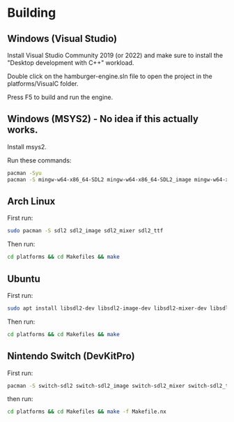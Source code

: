 # Building

## Windows (Visual Studio)

Install Visual Studio Community 2019 (or 2022) and make sure to install the "Desktop development with C++" workload.

Double click on the hamburger-engine.sln file to open the project in the platforms/VisualC folder.

Press F5 to build and run the engine.

## Windows (MSYS2) - No idea if this actually works.

Install msys2.

Run these commands:

```bash
pacman -Syu
pacman -S mingw-w64-x86_64-SDL2 mingw-w64-x86_64-SDL2_image mingw-w64-x86_64-SDL2_mixer mingw-w64-x86_64-SDL2_ttf
```

## Arch Linux

First run:

```bash
sudo pacman -S sdl2 sdl2_image sdl2_mixer sdl2_ttf
```

Then run:

```bash
cd platforms && cd Makefiles && make
```

## Ubuntu

First run:

```bash
sudo apt install libsdl2-dev libsdl2-image-dev libsdl2-mixer-dev libsdl2-ttf-dev
```

Then run:

```bash
cd platforms && cd Makefiles && make
```

## Nintendo Switch (DevKitPro)

First run:

```bash
pacman -S switch-sdl2 switch-sdl2_image switch-sdl2_mixer switch-sdl2_ttf
```

then run:

```bash
cd platforms && cd Makefiles && make -f Makefile.nx
```
